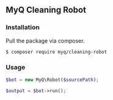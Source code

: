 ## MyQ Cleaning Robot

### Installation

Pull the package via composer.
```shell
$ composer require myq/cleaning-robot
```

### Usage
```php
$bot = new MyQ\Robot($sourcePath);

$output = $bot->run();
```
